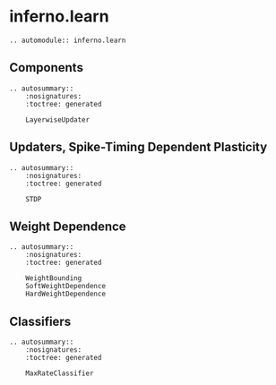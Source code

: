 # inferno.learn

```{eval-rst}
.. automodule:: inferno.learn
```

## Components
```{eval-rst}
.. autosummary::
    :nosignatures:
    :toctree: generated

    LayerwiseUpdater
```

## Updaters, Spike-Timing Dependent Plasticity
```{eval-rst}
.. autosummary::
    :nosignatures:
    :toctree: generated

    STDP
```

## Weight Dependence
```{eval-rst}
.. autosummary::
    :nosignatures:
    :toctree: generated

    WeightBounding
    SoftWeightDependence
    HardWeightDependence
```

## Classifiers
```{eval-rst}
.. autosummary::
    :nosignatures:
    :toctree: generated

    MaxRateClassifier
```